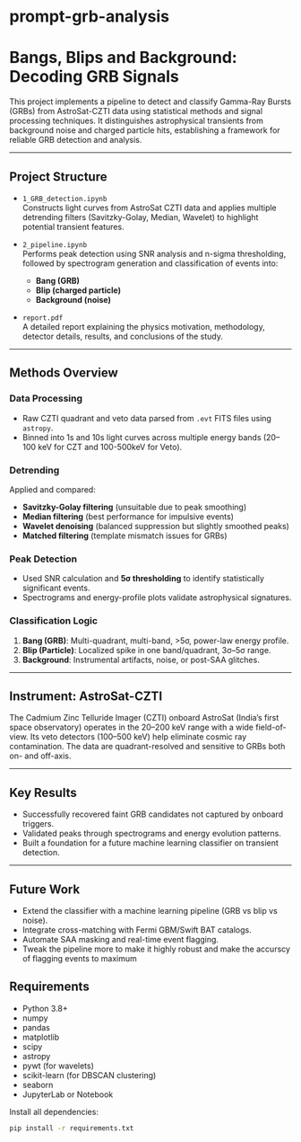 # prompt-grb-analysis
#  Bangs, Blips and Background: Decoding GRB Signals

This project implements a pipeline to detect and classify Gamma-Ray Bursts (GRBs) from AstroSat-CZTI data using statistical methods and signal processing techniques. It distinguishes astrophysical transients from background noise and charged particle hits, establishing a framework for reliable GRB detection and analysis.

---

##  Project Structure

- `1_GRB_detection.ipynb`  
  Constructs light curves from AstroSat CZTI data and applies multiple detrending filters (Savitzky-Golay, Median, Wavelet) to highlight potential transient features.

- `2_pipeline.ipynb`  
  Performs peak detection using SNR analysis and n-sigma thresholding, followed by spectrogram generation and classification of events into:
  - **Bang (GRB)**
  - **Blip (charged particle)**
  - **Background (noise)**

- `report.pdf`  
  A detailed report explaining the physics motivation, methodology, detector details, results, and conclusions of the study.

---

##  Methods Overview

###  Data Processing
- Raw CZTI quadrant and veto data parsed from `.evt` FITS files using `astropy`.
- Binned into 1s and 10s light curves across multiple energy bands (20–100 keV for CZT and 100-500keV for Veto).

###  Detrending
Applied and compared:
- **Savitzky-Golay filtering** (unsuitable due to peak smoothing)
- **Median filtering** (best performance for impulsive events)
- **Wavelet denoising** (balanced suppression but slightly smoothed peaks)
- **Matched filtering** (template mismatch issues for GRBs)

###  Peak Detection
- Used SNR calculation and **5σ thresholding** to identify statistically significant events.
- Spectrograms and energy-profile plots validate astrophysical signatures.

###  Classification Logic
1. **Bang (GRB)**: Multi-quadrant, multi-band, >5σ, power-law energy profile.
2. **Blip (Particle)**: Localized spike in one band/quadrant, 3σ–5σ range.
3. **Background**: Instrumental artifacts, noise, or post-SAA glitches.

---

##  Instrument: AstroSat-CZTI

The Cadmium Zinc Telluride Imager (CZTI) onboard AstroSat (India’s first space observatory) operates in the 20–200 keV range with a wide field-of-view. Its veto detectors (100–500 keV) help eliminate cosmic ray contamination. The data are quadrant-resolved and sensitive to GRBs both on- and off-axis.

---

##  Key Results

- Successfully recovered faint GRB candidates not captured by onboard triggers.
- Validated peaks through spectrograms and energy evolution patterns.
- Built a foundation for a future machine learning classifier on transient detection.

---

## Future Work
- Extend the classifier with a machine learning pipeline (GRB vs blip vs noise).
- Integrate cross-matching with Fermi GBM/Swift BAT catalogs.
- Automate SAA masking and real-time event flagging.
- Tweak the pipeline more to make it highly robust and make the accurscy of flagging events to maximum

##  Requirements

- Python 3.8+
- numpy
- pandas
- matplotlib
- scipy
- astropy
- pywt (for wavelets)
- scikit-learn (for DBSCAN clustering)
- seaborn
- JupyterLab or Notebook

Install all dependencies:
```bash
pip install -r requirements.txt

